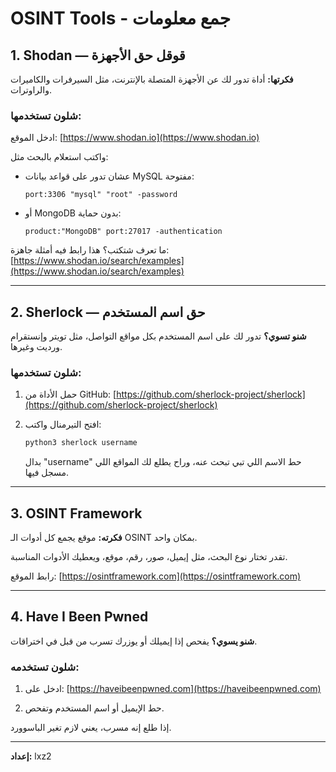# OSINT Tools - جمع معلومات

## 1. Shodan — قوقل حق الأجهزة

**فكرتها:** أداة تدور لك عن الأجهزة المتصلة بالإنترنت، مثل السيرفرات والكاميرات والراوترات.

### شلون تستخدمها:

ادخل الموقع: [https://www.shodan.io](https://www.shodan.io)

واكتب استعلام بالبحث مثل:

- عشان تدور على قواعد بيانات MySQL مفتوحة:
  ```
  port:3306 "mysql" "root" -password
  ```

- أو MongoDB بدون حماية:
  ```
  product:"MongoDB" port:27017 -authentication
  ```

ما تعرف شتكتب؟ هذا رابط فيه أمثلة جاهزة:
[https://www.shodan.io/search/examples](https://www.shodan.io/search/examples)

---

## 2. Sherlock — حق اسم المستخدم

**شنو تسوي؟** تدور لك على اسم المستخدم بكل مواقع التواصل، مثل تويتر وإنستقرام ورديت وغيرها.

### شلون تستخدمها:

1. حمل الأداة من GitHub:
   [https://github.com/sherlock-project/sherlock](https://github.com/sherlock-project/sherlock)

2. افتح التيرمنال واكتب:
   ```bash
   python3 sherlock username
   ```
   بدال "username" حط الاسم اللي تبي تبحث عنه، وراح يطلع لك المواقع اللي مسجل فيها.

---

## 3. OSINT Framework

**فكرته:** موقع يجمع كل أدوات الـ OSINT بمكان واحد.

تقدر تختار نوع البحث، مثل إيميل، صور، رقم، موقع، ويعطيك الأدوات المناسبة.

رابط الموقع:
[https://osintframework.com](https://osintframework.com)

---

## 4. Have I Been Pwned

**شنو يسوي؟** يفحص إذا إيميلك أو يوزرك تسرب من قبل في اختراقات.

### شلون تستخدمه:

1. ادخل على:
   [https://haveibeenpwned.com](https://haveibeenpwned.com)

2. حط الإيميل أو اسم المستخدم وتفحص.

إذا طلع إنه مسرب، يعني لازم تغير الباسوورد.

---

**إعداد:** lxz2

